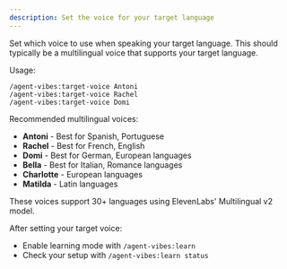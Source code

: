 ```yaml
---
description: Set the voice for your target language
---
```


Set which voice to use when speaking your target language. This should typically be a multilingual voice that supports your target language.

Usage:

```
/agent-vibes:target-voice Antoni
/agent-vibes:target-voice Rachel
/agent-vibes:target-voice Domi
```

Recommended multilingual voices:

- **Antoni** - Best for Spanish, Portuguese
- **Rachel** - Best for French, English
- **Domi** - Best for German, European languages
- **Bella** - Best for Italian, Romance languages
- **Charlotte** - European languages
- **Matilda** - Latin languages

These voices support 30+ languages using ElevenLabs' Multilingual v2 model.

After setting your target voice:

- Enable learning mode with `/agent-vibes:learn`
- Check your setup with `/agent-vibes:learn status`
